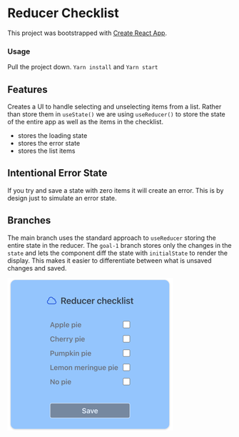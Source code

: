 # Reducer Checklist

This project was bootstrapped with [Create React App](https://github.com/facebook/create-react-app).

### Usage
Pull the project down. `Yarn install` and `Yarn start`

## Features
Creates a UI to handle selecting and unselecting items from a list. Rather than store
them in `useState()` we are using `useReducer()` to store the state of the entire app 
as well as the items in the checklist.
* stores the loading state
* stores the error state
* stores the list items

## Intentional Error State
If you try and save a state with zero items it will create an error. This is by design
just to simulate an error state.

## Branches
The main branch uses the standard approach to `useReducer` storing the entire state in the reducer.
The `goal-1` branch stores only the changes in the `state` and lets the component diff the state
with `initialState` to render the display. This makes it easier to differentiate between what is
unsaved changes and saved.

![img.png](img.png)